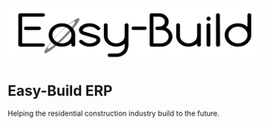 ![Alt text](Logo.png?raw=true "Easy-Build Logo")
# Easy-Build ERP

Helping the residential construction industry build to the future.
